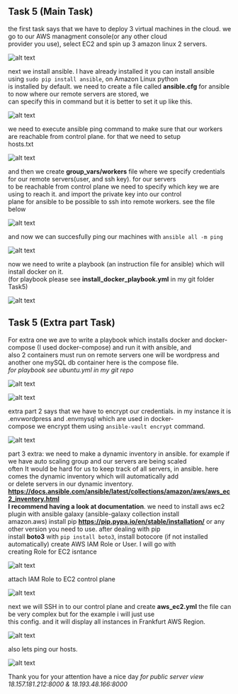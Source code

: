 ## Task 5 (Main Task)

the first task says that we have to deploy 3 virtual machines in the cloud. we go to our AWS managment console(or any other cloud  
provider you use), select EC2 and spin up 3 amazon linux 2 servers.

![alt text](https://task5-new-bucket-lol.s3.eu-central-1.amazonaws.com/part1.PNG)

next we install ansible. I have already installed it you can install ansible using `sudo pip install ansible`, on Amazon Linux python  
is installed by default. we need to create a file called **ansible.cfg** for ansible to now where our remote servers are stored, we  
can specify this in command but it is better to set it up like this.  

![alt text](https://task5-new-bucket-lol.s3.eu-central-1.amazonaws.com/part2.PNG)

we need to execute ansible ping command to make sure that our workers are reachable from control plane. for that we need to setup  
hosts.txt  

![alt text](https://task5-new-bucket-lol.s3.eu-central-1.amazonaws.com/part3.PNG)  

and then we create **group_vars/workers** file where we specify credentials for our remote servers(user, and ssh key). for our servers  
to be reachable from control plane we need to specify which key we are using to reach it. and import the private key into our control  
plane for ansible to be possible to ssh into remote workers. see the file below

![alt text](https://task5-new-bucket-lol.s3.eu-central-1.amazonaws.com/part4.PNG)  

and now we can succesfully ping our machines with `ansible all -m ping`  

![alt text](https://task5-new-bucket-lol.s3.eu-central-1.amazonaws.com/part5.PNG)  

now we need to write a playbook (an instruction file for ansible) which will install docker on it.  
(for playbook please see **install_docker_playbook.yml** in my git folder Task5)  

![alt text](https://task5-new-bucket-lol.s3.eu-central-1.amazonaws.com/part6.PNG)

## Task 5 (Extra part Task)  

For extra one we ave to write a playbook which installs docker and docker-compose (I used docker-compose) and run it with ansible, and  
also 2 containers must run on remote servers one will be wordpress and another one mySQL db container here is the compose file.  
_for playbook see ubuntu.yml in my git repo_
  
![alt text](https://task5-new-bucket-lol.s3.eu-central-1.amazonaws.com/part7.PNG)

![alt text](https://task5-new-bucket-lol.s3.eu-central-1.amazonaws.com/part9.PNG)

extra part 2 says that we have to encrypt our credentials. in my instance it is .envwordpress and .envmysql which are used in docker-  
compose we encrypt them using `ansible-vault encrypt` command.  

![alt text](https://task5-new-bucket-lol.s3.eu-central-1.amazonaws.com/part8.PNG)

part 3 extra: we need to make a dynamic inventory in ansible. for example if we have auto scaling group and our servers are being scaled  
often It would be hard for us to keep track of all servers, in ansible. here comes the dynamic inventory which will automatically add  
or delete servers in our dynamic inventory. __https://docs.ansible.com/ansible/latest/collections/amazon/aws/aws_ec2_inventory.html  
I recommend having a look at documentation__. we need to install aws ec2 plugin with ansible galaxy (ansible-galaxy collection install  
amazon.aws) install pip __https://pip.pypa.io/en/stable/installation/__ or any other version you need to use. after dealing with pip  
install __boto3__ with `pip install boto3`, install botocore (if not installed automatically) create AWS IAM Role or User. I will go with  
creating Role for EC2 isntance  

![alt text](https://task5-new-bucket-lol.s3.eu-central-1.amazonaws.com/part10.PNG)  

attach IAM Role to EC2 control plane  

![alt text](https://task5-new-bucket-lol.s3.eu-central-1.amazonaws.com/part11.PNG)  

next we will SSH in to our control plane and create __aws_ec2.yml__ the file can be very complex but for the example i will just use  
this config. and it will display all instances in Frankfurt AWS Region.  

![alt text](https://task5-new-bucket-lol.s3.eu-central-1.amazonaws.com/part12.PNG)  

also lets ping our hosts.  

![alt text](https://task5-new-bucket-lol.s3.eu-central-1.amazonaws.com/part13.PNG)

Thank you for your attention have a nice day
_for public server view 18.157.181.212:8000 & 18.193.48.166:8000_
